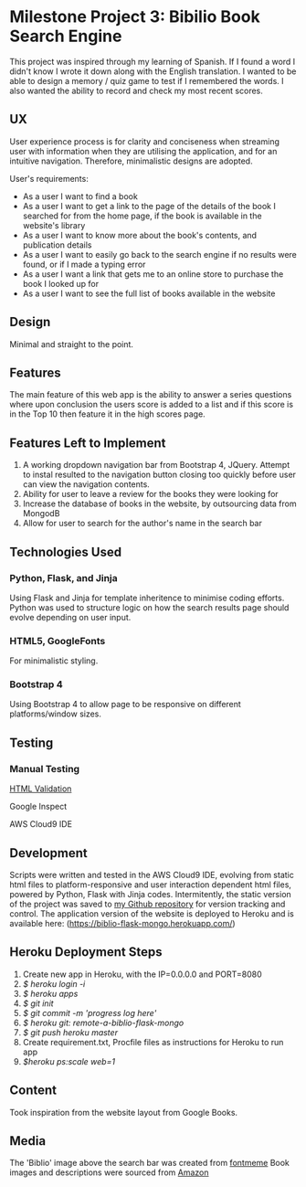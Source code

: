 # Milestone Project 3: Bibilio Book Search Engine


This project was inspired through my learning of Spanish. If I found a word I didn't know I wrote it down along with the English translation. I wanted to be able to design a memory / quiz game to test if I remembered the words. I also wanted the ability to record and check my most recent scores.


## UX

User experience process is for clarity and conciseness when streaming user with information when they are utilising the application, and for an intuitive navigation. Therefore, minimalistic designs are adopted. 

User's requirements:
* As a user I want to find a book
* As a user I want to get a link to the page of the details of the book I searched for from the home page, if the book is available in the website's library
* As a user I want to know more about the book's contents, and publication details
* As a user I want to easily go back to the search engine if no results were found, or if I made a typing error
* As a user I want a link that gets me to an online store to purchase the book I looked up for
* As a user I want to see the full list of books available in the website


## Design
Minimal and straight to the point. 


## Features

The main feature of this web app is the ability to answer a series questions where upon conclusion the users score is added to a list and if this score is in the Top 10 then feature it in the high scores page. 


## Features Left to Implement

1) A working dropdown navigation bar from Bootstrap 4, JQuery. Attempt to instal resulted to the navigation button closing too quickly before user can view the navigation contents.
2) Ability for user to leave a review for the books they were looking for
3) Increase the database of books in the website, by outsourcing data from MongodB
4) Allow for user to search for the author's name in the search bar

## Technologies Used

### Python, Flask, and Jinja

Using Flask and Jinja for template inheritence to minimise coding efforts. Python was used to structure logic on how the search results page should evolve depending on user input. 

### HTML5, GoogleFonts
For minimalistic styling. 

### Bootstrap 4
Using Bootstrap 4 to allow page to be responsive on different platforms/window sizes. 



## Testing

### Manual Testing

[HTML Validation](https://www.freeformatter.com/html-validator.html)

Google Inspect

AWS Cloud9 IDE




## Development 
Scripts were written and tested in the AWS Cloud9 IDE, evolving from  static html files to platform-responsive and user interaction dependent html files, powered by Python, Flask with Jinja codes.
Intermitently, the static version of the project was saved to [my Github repository](https://github.com/farahroslend/bibliopip3) for version tracking and control. The application version of the website is deployed to Heroku and is available here: (https://biblio-flask-mongo.herokuapp.com/)

## Heroku Deployment Steps

1. Create new app in Heroku, with the IP=0.0.0.0 and PORT=8080
2. *$ heroku login -i*
2. *$ heroku apps*
3. *$ git init*
4. *$ git commit -m 'progress log here'*
5. *$ heroku git: remote-a-biblio-flask-mongo*
6. *$ git push heroku master*
7. Create requirement.txt, Procfile files as instructions for Heroku to run app
8. *$heroku ps:scale web=1*

## Content
Took inspiration from the website layout from Google Books. 

## Media
The 'Biblio' image above the search bar was created from [fontmeme](https://fontmeme.com/)
Book images and descriptions were sourced from [Amazon](https://www.amazon.com/)

